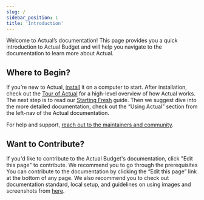 ```yaml
---
slug: /
sidebar_position: 1
title: 'Introduction'
---
```


Welcome to Actual’s documentation! This page provides you a quick introduction to Actual Budget and will help you navigate to the documentation to learn more about Actual. 

## Where to Begin?

If you’re new to Actual, [install](./install/index.md) it on a computer to start. After installation, check out the [Tour of Actual](./tour/index.md) for a 
high-level overview of how Actual works. The next step is to read our [Starting Fresh](/docs/getting-started/starting-fresh) guide. Then we suggest dive into
the more detailed documentation, check out the “Using Actual” section from the left-nav of the Actual documentation.

For help and support, [reach out to the maintainers and community](/contact).

## Want to Contribute?

If you'd like to contribute to the Actual Budget's documentation, click "Edit this page" to contribute. We recommend you to go through the prerequisites You can contribute to the documentation by clicking the “Edit this page” link at the bottom of any page. We also recommend you to check out documentation standard, local setup, and guidelines on using images and screenshots from [here](https://github.com/actualbudget/docs?tab=readme-ov-file).
